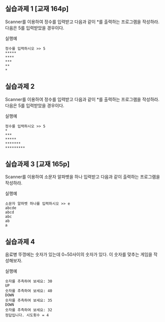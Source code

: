 ## 실습과제 1 [교재 164p] 
Scanner를 이용하여 정수를 입력받고 다음과 같이 *를 출력하는 프로그램을 작성하라.  
다음은 5를 입력받았을 경우이다. 
 
실행예
```
정수를 입력하시오 >> 5 
***** 
**** 
*** 
** 
* 
``` 

## 실습과제 2 
Scanner를 이용하여 정수를 입력받고 다음과 같이 *를 출력하는 프로그램을 작성하라.  
다음은 5를 입력받았을 경우이다. 
 
실행예
```
정수를 입력하시오 >> 5 
* 
*** 
***** 
******* 
********* 
```

## 실습과제 3 [교재 165p] 
Scanner를 이용하여 소문자 알파벳을 하나 입력받고 다음과 같이 출력하는 프로그램을 작성하라.  

실행예
```
소문자 알파벳 하나를 입력하시오 >> e 
abcde 
abcd 
abc 
ab 
a 
``` 
 
## 실습과제 4 

음료병 뚜껑에는 숫자가 있는데 0~50사이의 숫자가 있다. 이 숫자를 맞추는 게임을 작성해보자. 
 
실행예
```
숫자를 추측하여 보세요: 30 
UP 
숫자를 추측하여 보세요: 40 
DOWN 
숫자를 추측하여 보세요: 35 
DOWN 
숫자를 추측하여 보세요: 32 
정답입니다. 시도횟수 = 4 
``` 
 
